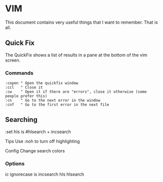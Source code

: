# VIM
This document contains very useful things that I want to remember. That is all.

## Quick Fix
The QuickFix shows a list of results in a pane at the bottom of the vim screen.

### Commands
```
:copen " Open the quickfix window
:ccl   " Close it
:cw    " Open it if there are "errors", close it otherwise (some people prefer this)
:cn    " Go to the next error in the window
:cnf   " Go to the first error in the next file
```

## Searching
:set hls is #hlsearch + incsearch

Tips
Use :noh to turn off highlighting

Config
Change search colors

### Options
ic ignorecase
is incsearch
hls hlsearch

